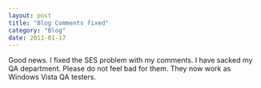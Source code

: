 ```yaml
---
layout: post
title: "Blog Comments fixed"
category: "Blog"
date: 2011-01-17
---
```



Good news. I fixed the SES problem with my comments. I have sacked my QA department. Please do not feel bad for them. They now work as Windows Vista QA testers.